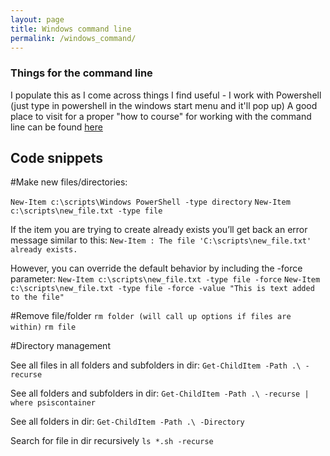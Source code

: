 ```yaml
---
layout: page
title: Windows command line
permalink: /windows_command/
---
```


### Things for the command line 

I populate this as I come across things I find useful - I work with Powershell (just type in powershell in the windows start menu and it'll pop up)
A good place to visit for a proper "how to course" for working with the command line can be found [here](http://learnpythonthehardway.org/book/appendixa.html)

## Code snippets

#Make new files/directories:

`New-Item c:\scripts\Windows PowerShell -type directory`
`New-Item c:\scripts\new_file.txt -type file`

If the item you are trying to create already exists you’ll get back an error message similar to this:
`New-Item : The file 'C:\scripts\new_file.txt' already exists.`

However, you can override the default behavior by including the -force parameter:
`New-Item c:\scripts\new_file.txt -type file -force`
`New-Item c:\scripts\new_file.txt -type file -force -value "This is text added to the file"`

#Remove file/folder
`rm folder (will call up options if files are within)`
`rm file`

#Directory management

See all files in all folders and subfolders in dir:
`Get-ChildItem -Path .\ -recurse `

See all folders and subfolders in dir:
`Get-ChildItem -Path .\ -recurse | where psiscontainer`

See all folders in dir:
`Get-ChildItem -Path .\ -Directory`

Search for file in dir recursively
`ls *.sh -recurse`